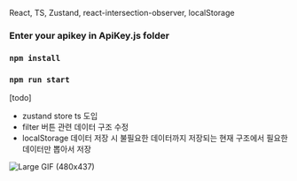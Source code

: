 React, TS, Zustand, react-intersection-observer, localStorage
###  Enter your apikey in ApiKey.js folder
### `npm install`
### `npm run start`





[todo]
- zustand store ts 도입
- filter 버튼 관련 데이터 구조 수정
- localStorage 데이터 저장 시 불필요한 데이터까지 저장되는 현재 구조에서 필요한 데이터만 뽑아서 저장

  
![Large GIF (480x437)](https://github.com/moonchanghee/reactzustand/assets/56143212/b7377a75-66ec-454d-b553-d96c4f673e7f)

